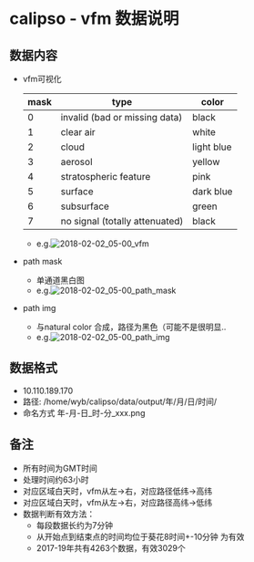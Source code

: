 # calipso - vfm 数据说明

## 数据内容

- vfm可视化

  | mask | type                           | color      |
  | ---- | ------------------------------ | ---------- |
  | 0    | invalid (bad or missing data)  | black      |
  | 1    | clear air                      | white      |
  | 2    | cloud                          | light blue |
  | 3    | aerosol                        | yellow     |
  | 4    | stratospheric feature          | pink       |
  | 5    | surface                        | dark blue  |
  | 6    | subsurface                     | green      |
  | 7    | no signal (totally attenuated) | black      |

  - e.g.![2018-02-02_05-00_vfm](D:\Project\pattern_recognition\seafog\2018-02-02_05-00_vfm.png)

- path mask

  - 单通道黑白图
  - e.g.![2018-02-02_05-00_path_mask](D:\Project\pattern_recognition\seafog\2018-02-02_05-00_path_mask.png)

- path img

  - 与natural color 合成，路径为黑色（可能不是很明显..
  - e.g.![2018-02-02_05-00_path_img](D:\Project\pattern_recognition\seafog\2018-02-02_05-00_path_img.png)

## 数据格式

- 10.110.189.170
- 路径: /home/wyb/calipso/data/output/年/月/日/时间/
- 命名方式 年-月-日_时-分\_xxx.png

## 备注

- 所有时间为GMT时间
- 处理时间约63小时
- 对应区域白天时，vfm从左->右，对应路径低纬->高纬
- 对应区域白天时，vfm从左->右，对应路径高纬->低纬
- 数据判断有效方法：
  - 每段数据长约为7分钟
  - 从开始点到结束点的时间均位于葵花8时间+-10分钟 为有效
  - 2017-19年共有4263个数据，有效3029个
  
    
  